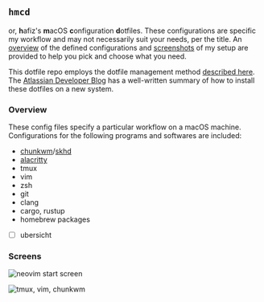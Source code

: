 ## `hmcd`

or, <b>h</b>afiz's <b>m</b>acOS <b>c</b>onfiguration <b>d</b>otfiles. These configurations are specific my workflow and may not necessarily suit your needs, per the title. An [overview](#Overview) of the defined configurations and [screenshots](#Screens) of my setup are provided to help you pick and choose what you need.

This dotfile repo employs the dotfile management method [described here](https://news.ycombinator.com/item?id=11071754). The [Atlassian Developer Blog](https://www.atlassian.com/git/tutorials/dotfiles#installing-git-lfs) has a well-written summary of how to install these dotfiles on a new system.

### Overview 

These config files specify a particular workflow on a macOS machine. Configurations for the following programs and softwares are included:

- [chunkwm](https://github.com/koekeishiya/chunkwm)/[skhd](https://github.com/koekeishiya/skhd)
- [alacritty](https://www.github.com/jwilm/alacritty)
- tmux
- vim
- zsh
- git
- clang
- cargo, rustup
- homebrew packages
- [ ] ubersicht

### Screens

![neovim start screen](https://gist.github.com/ayazhafiz/33c7f7592443b09c00b1699f21b4d9fb/raw/0ab8d430fd2b13cc4709e7e4624d08e7e696b216/neovim_start.png)

![tmux, vim, chunkwm](https://gist.github.com/ayazhafiz/33c7f7592443b09c00b1699f21b4d9fb/raw/0ab8d430fd2b13cc4709e7e4624d08e7e696b216/vim_tmux_chunkwm.png)
